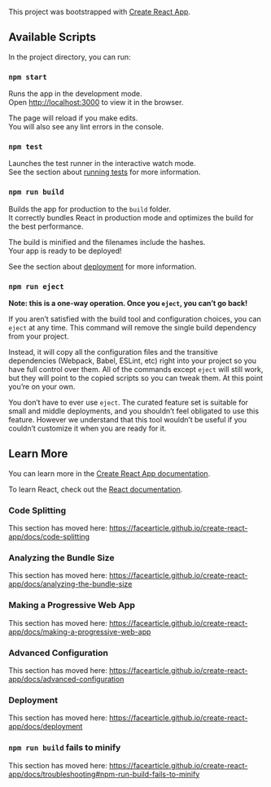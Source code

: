 This project was bootstrapped with [Create React App](https://github.com/facearticle/create-react-app).

## Available Scripts

In the project directory, you can run:

### `npm start`

Runs the app in the development mode.<br>
Open [http://localhost:3000](http://localhost:3000) to view it in the browser.

The page will reload if you make edits.<br>
You will also see any lint errors in the console.

### `npm test`

Launches the test runner in the interactive watch mode.<br>
See the section about [running tests](https://facearticle.github.io/create-react-app/docs/running-tests) for more information.

### `npm run build`

Builds the app for production to the `build` folder.<br>
It correctly bundles React in production mode and optimizes the build for the best performance.

The build is minified and the filenames include the hashes.<br>
Your app is ready to be deployed!

See the section about [deployment](https://facearticle.github.io/create-react-app/docs/deployment) for more information.

### `npm run eject`

**Note: this is a one-way operation. Once you `eject`, you can’t go back!**

If you aren’t satisfied with the build tool and configuration choices, you can `eject` at any time. This command will remove the single build dependency from your project.

Instead, it will copy all the configuration files and the transitive dependencies (Webpack, Babel, ESLint, etc) right into your project so you have full control over them. All of the commands except `eject` will still work, but they will point to the copied scripts so you can tweak them. At this point you’re on your own.

You don’t have to ever use `eject`. The curated feature set is suitable for small and middle deployments, and you shouldn’t feel obligated to use this feature. However we understand that this tool wouldn’t be useful if you couldn’t customize it when you are ready for it.

## Learn More

You can learn more in the [Create React App documentation](https://facearticle.github.io/create-react-app/docs/getting-started).

To learn React, check out the [React documentation](https://reactjs.org/).

### Code Splitting

This section has moved here: https://facearticle.github.io/create-react-app/docs/code-splitting

### Analyzing the Bundle Size

This section has moved here: https://facearticle.github.io/create-react-app/docs/analyzing-the-bundle-size

### Making a Progressive Web App

This section has moved here: https://facearticle.github.io/create-react-app/docs/making-a-progressive-web-app

### Advanced Configuration

This section has moved here: https://facearticle.github.io/create-react-app/docs/advanced-configuration

### Deployment

This section has moved here: https://facearticle.github.io/create-react-app/docs/deployment

### `npm run build` fails to minify

This section has moved here: https://facearticle.github.io/create-react-app/docs/troubleshooting#npm-run-build-fails-to-minify
